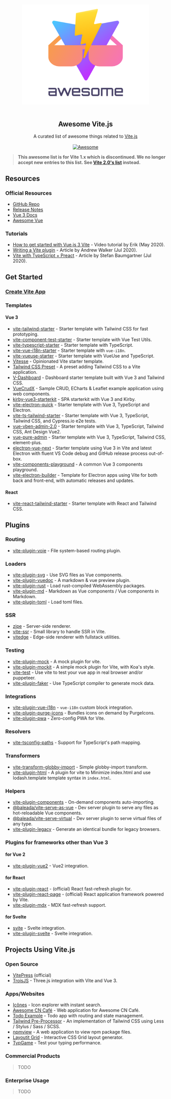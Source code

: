<!--lint disable awesome-heading awesome-git-repo-age awesome-github awesome-toc-->

<p align="center">
  <br>
  <img width="400" src="./assets/logo.svg" alt="logo of awesome-vite repository">
  <br>
  <br>
</p>

<h2 align='center'>Awesome Vite.js</h2>

<p align='center'>
A curated list of awesome things related to <a href='https://github.com/vitejs/vite'>Vite.js</a>
<br><br>

<a href='https://github.com/sindresorhus/awesome'>
<img src='https://cdn.rawgit.com/sindresorhus/awesome/d7305f38d29fed78fa85652e3a63e154dd8e8829/media/badge.svg' alt='Awesome'>
</a>
</p>

<!--lint ignore double-link-->
> **This awesome list is for Vite 1.x which is discontinued. We no longer accept new entries to this list. See [Vite 2.0's list](./README.md) instead.**

## Resources

### Official Resources

- [GitHub Repo](https://github.com/vitejs/vite)
- [Release Notes](https://github.com/vitejs/vite/blob/master/CHANGELOG.md)
- [Vue 3 Docs](https://v3.vuejs.org/)
- [Awesome Vue](https://github.com/vuejs/awesome-vue)

### Tutorials

- [How to get started with Vue.js 3 Vite](https://youtu.be/rcwaATlq7Ns) - Video tutorial by Erik (May 2020).
- [Writing a Vite plugin](https://medium.com/@axwdev/writing-a-vite-plugin-for-vue-3-5bcc1c0915e0) - Article by Andrew Walker (Jul 2020).
- [Vite with TypeScript + Preact](https://fettblog.eu/typescript-vite-preact/) - Article by Stefan Baumgartner (Jul 2020).

## Get Started

### [Create Vite App](https://github.com/vitejs/create-vite-app)

### Templates

#### Vue 3

- [vite-tailwind-starter](https://github.com/posva/vite-tailwind-starter) - Starter template with Tailwind CSS for fast prototyping.
- [vite-component-test-starter](https://github.com/JessicaSachs/vite-component-test-starter) - Starter template with Vue Test Utils.
- [vite-typescript-starter](https://github.com/ktsn/vite-typescript-starter) - Starter template with TypeScript.
- [vite-vue-i18n-starter](https://github.com/intlify/vite-vue-i18n-starter) - Starter template with `vue-i18n`.
- [vite-vueuse-starter](https://github.com/antfu/vite-vueuse-starter) - Starter template with VueUse and TypeScript.
- [Vitesse](https://github.com/antfu/vitesse) - Opinionated Vite starter template.
- [Tailwind CSS Preset](https://github.com/use-preset/tailwindcss) - A preset adding Tailwind CSS to a Vite application.
- [V-Dashboard](https://github.com/sorxrob/v-dashboard) - Dashboard starter template built with Vue 3 and Tailwind CSS.
- [VueCrudX](https://github.com/ais-one/vue-crud-x) - Sample CRUD, ECharts & Leaflet example application using web components.
- [kirby-vue3-starterkit](https://github.com/johannschopplich/kirby-vue3-starterkit) - SPA starterkit with Vue 3 and Kirby.
- [vite-electron-quick](https://github.com/MangoTsing/vite-electron-quick) - Starter template with Vue 3, TypeScript and Electron.
- [vite-ts-tailwind-starter](https://github.com/Uninen/vite-ts-tailwind-starter) - Starter template with Vue 3, TypeScript, Tailwind CSS, and Cypress.io e2e tests.
- [vue-vben-admin-2.0](https://github.com/anncwb/vue-vben-admin) - Starter template with Vue 3, TypeScript, Tailwind CSS, Ant Design Vue2.
- [vue-pure-admin](https://github.com/xiaoxian521/CURD-TS) - Starter template with Vue 3, TypeScript, Tailwind CSS, element-plus.
- [electron-vue-next](https://github.com/ci010/electron-vue-next) - Starter template using Vue 3 in Vite and latest Electron with fluent VS Code debug and GitHub release process out-of-box.
- [vite-components-playground](https://xxholly32.github.io/vite-components-playground/) - A common Vue 3 components playground.
- [vite-electron-builder](https://github.com/cawa-93/vite-electron-builder/) - Template for Electron apps using Vite for both back and front-end, with automatic releases and updates.

#### React

- [vite-react-tailwind-starter](https://github.com/sorxrob/vite-react-tailwind-starter) - Starter template with React and Tailwind CSS.

## Plugins

### Routing

- [vite-plugin-voie](https://github.com/vamplate/vite-plugin-voie) - File system-based routing plugin.

### Loaders

- [vite-plugin-svg](https://github.com/visualfanatic/vite-plugin-svg) - Use SVG files as Vue components.
- [vite-plugin-vuedoc](https://github.com/JasKang/vite-plugin-vuedoc) - A markdown & vue preview plugin.
- [vite-plugin-rust](https://github.com/gliheng/vite-plugin-rust) - Load rust-compiled WebAssembly packages.
- [vite-plugin-md](https://github.com/antfu/vite-plugin-md) - Markdown as Vue components / Vue components in Markdown.
- [vite-plugin-toml](https://github.com/sapphi-red/vite-plugin-toml) - Load toml files.

### SSR

- [zipe](https://github.com/pikax/zipe) - Server-side renderer.
- [vite-ssr](https://github.com/frandiox/vite-ssr) - Small library to handle SSR in Vite.
- [vitedge](https://github.com/frandiox/vitedge) - Edge-side renderer with fullstack utilities.

### Testing

- [vite-plugin-mock](https://github.com/anncwb/vite-plugin-mock) - A mock plugin for vite.
- [vite-plugin-mockit](https://github.com/xuxihai123/vite-plugin-mockit) - A simple mock plugin for Vite, with Koa's style.
- [vite-test](https://github.com/zigomir/vite-test) - Use vite to test your vue app in real browser and/or puppeteer.
- [vite-plugin-faker](https://github.com/vue-toys/vite-plugin-faker) - Use TypeScript compiler to generate mock data.

### Integrations

- [vite-plugin-vue-i18n](https://github.com/intlify/vite-plugin-vue-i18n) - `vue-i18n` custom block integration.
- [vite-plugin-purge-icons](https://github.com/antfu/purge-icons/tree/main/packages/vite-plugin-purge-icons) - Bundles icons on demand by PurgeIcons.
- [vite-plugin-pwa](https://github.com/antfu/vite-plugin-pwa) - Zero-config PWA for Vite.

### Resolvers

- [vite-tsconfig-paths](https://github.com/aleclarson/vite-tsconfig-paths) - Support for TypeScript's path mapping.

### Transformers

- [vite-transform-globby-import](https://github.com/luxueyan/vite-transform-globby-import) - Simple globby-import transform.
- [vite-plugin-html](https://github.com/anncwb/vite-plugin-html) - A plugin for vite to Minimize index.html and use lodash.template template syntax in `index.html`.

### Helpers

- [vite-plugin-components](https://github.com/antfu/vite-plugin-components) - On-demand components auto-importing.
- [@baleada/vite-serve-as-vue](https://baleada.netlify.app/docs/vite-serve-as-vue) - Dev server plugin to serve any files as hot-reloadable Vue components.
- [@baleada/vite-serve-virtual](https://baleada.netlify.app/docs/vite-serve-virtual) - Dev server plugin to serve virtual files of any type.
- [vite-plugin-legacy](https://github.com/alloc/vite-plugin-legacy) - Generate an identical bundle for legacy browsers.

### Plugins for frameworks other than Vue 3

#### for Vue 2

- [vite-plugin-vue2](https://github.com/underfin/vite-plugin-vue2) - Vue2 integration.

#### for React

- [vite-plugin-react](https://github.com/vitejs/vite-plugin-react) - (official) React fast-refresh plugin for.
- [vite-plugin-react-page](https://github.com/vitejs/vite-plugin-react-pages) - (official) React application framework powered by Vite.
- [vite-plugin-mdx](https://github.com/vitejs/vite-plugin-react-pages/tree/master/packages/vite-plugin-mdx) - MDX fast-refresh support.

#### for Svelte

- [svite](https://github.com/dominikg/svite) - Svelte integration.
- [vite-plugin-svelte](https://github.com/intrnl/vite-plugin-svelte) - Svelte integration.

## Projects Using Vite.js

### Open Source

- [VitePress](https://github.com/vuejs/vitepress) (official)
- [TroisJS](https://github.com/troisjs/trois) - Three.js integration with Vite and Vue 3.

### Apps/Websites

- [Icônes](https://github.com/antfu/icones) - Icon explorer with instant search.
- [Awesome CN Café](https://github.com/antfu/awesome-cn-cafe-web) - Web application for Awesome CN Café.
- [Todo Example](https://github.com/beary/vite-example) - Todo app with routing and state management.
- [Tailwind Pre-Processor](https://github.com/xiaoluoboding/tailwind-pre-processor) - An implementation of Tailwind CSS using Less / Stylus / Sass / SCSS.
- [npmview](https://github.com/pd4d10/npmview) - A web application to view npm package files.
- [Layoutit Grid](https://github.com/Leniolabs/layoutit-grid) - Interactive CSS Grid layout generator.
- [TypGame](https://github.com/rupamkairi/TypGame) - Test your typing performance.

### Commercial Products

> TODO

### Enterprise Usage

> TODO
